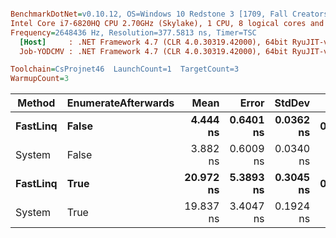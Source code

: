 ``` ini

BenchmarkDotNet=v0.10.12, OS=Windows 10 Redstone 3 [1709, Fall Creators Update] (10.0.16299.248)
Intel Core i7-6820HQ CPU 2.70GHz (Skylake), 1 CPU, 8 logical cores and 4 physical cores
Frequency=2648436 Hz, Resolution=377.5813 ns, Timer=TSC
  [Host]     : .NET Framework 4.7 (CLR 4.0.30319.42000), 64bit RyuJIT-v4.7.2633.0
  Job-YODCMV : .NET Framework 4.7 (CLR 4.0.30319.42000), 64bit RyuJIT-v4.7.2633.0

Toolchain=CsProjnet46  LaunchCount=1  TargetCount=3  
WarmupCount=3  

```
|   Method | EnumerateAfterwards |      Mean |     Error |    StdDev |  Gen 0 | Allocated |
|--------- |-------------------- |----------:|----------:|----------:|-------:|----------:|
| **FastLinq** |               **False** |  **4.444 ns** | **0.6401 ns** | **0.0362 ns** | **0.0057** |      **24 B** |
|   System |               False |  3.882 ns | 0.6009 ns | 0.0340 ns |      - |       0 B |
| **FastLinq** |                **True** | **20.972 ns** | **5.3893 ns** | **0.3045 ns** | **0.0057** |      **24 B** |
|   System |                True | 19.837 ns | 3.4047 ns | 0.1924 ns |      - |       0 B |
